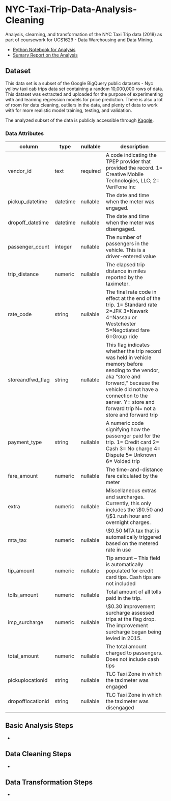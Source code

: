 # NYC-Taxi-Trip-Data-Analysis-Cleaning

Analysis, clearning, and transformation of the NYC Taxi Trip data (2018) as part of coursework for UCS1629 - Data Warehousing and Data Mining.

- [Python Notebook for Analysis](./Analysis-Cleaning-Transformation_Code.ipynb)
- [Sumary Report on the Analysis](./Analysis-Cleaning-Transformation_Report.pdf)

## Dataset

This data set is a subset of the Google BigQuery public datasets - Nyc yellow taxi cab trips data
set containing a random 10,000,000 rows of data. This dataset was extracted and uploaded for the
purpose of experimenting with and learning regression models for price prediction. There is also a
lot of room for data cleaning, outliers in the data, and plenty of data to work with for more realistic
model training, testing, and validation.


The analyzed subset of the data is publicly accessible through [Kaggle](https://www.kaggle.com/datasets/neilclack/nyc-taxi-trip-data-google-public-data).

### Data Attributes
| column            | type     | nullable | description                                                                                                                                                                                                                                          |
| ----------------- | -------- | -------- | ---------------------------------------------------------------------------------------------------------------------------------------------------------------------------------------------------------------------------------------------------- |
| vendor\_id        | text     | required | A code indicating the TPEP provider that provided the record. 1= Creative Mobile Technologies, LLC; 2= VeriFone Inc                                                                                                                                  |
| pickup\_datetime  | datetime | nullable | The date and time when the meter was engaged.                                                                                                                                                                                                        |
| dropoff\_datetime | datetime | nullable | The date and time when the meter was disengaged.                                                                                                                                                                                                     |
| passenger\_count  | integer  | nullable | The number of passengers in the vehicle. This is a driver-entered value                                                                                                                                                                              |
| trip\_distance    | numeric  | nullable | The elapsed trip distance in miles reported by the taximeter.                                                                                                                                                                                        |
| rate\_code        | string   | nullable | The final rate code in effect at the end of the trip. 1= Standard rate 2=JFK 3=Newark 4=Nassau or Westchester 5=Negotiated fare 6=Group ride                                                                                                         |
| storeandfwd\_flag | string   | nullable | This flag indicates whether the trip record was held in vehicle memory before sending to the vendor, aka “store and forward,” because the vehicle did not have a connection to the server. Y= store and forward trip N= not a store and forward trip |
| payment\_type     | string   | nullable | A numeric code signifying how the passenger paid for the trip. 1= Credit card 2= Cash 3= No charge 4= Dispute 5= Unknown 6= Voided trip                                                                                                              |
| fare\_amount      | numeric  | nullable | The time-and-distance fare calculated by the meter                                                                                                                                                                                                   |
| extra             | numeric  | nullable | Miscellaneous extras and surcharges. Currently, this only includes the \\$0.50 and \\$1 rush hour and overnight charges.                                                                                                                             |
| mta\_tax          | numeric  | nullable | \\$0.50 MTA tax that is automatically triggered based on the metered rate in use                                                                                                                                                                     |
| tip\_amount       | numeric  | nullable | Tip amount – This field is automatically populated for credit card tips. Cash tips are not included                                                                                                                                                  |
| tolls\_amount     | numeric  | nullable | Total amount of all tolls paid in the trip.                                                                                                                                                                                                          |
| imp\_surcharge    | numeric  | nullable | \\$0.30 improvement surcharge assessed trips at the flag drop. The improvement surcharge began being levied in 2015.                                                                                                                                 |
| total\_amount     | numeric  | nullable | The total amount charged to passengers. Does not include cash tips                                                                                                                                                                                   |
| pickuplocationid  | string   | nullable | TLC Taxi Zone in which the taximeter was engaged                                                                                                                                                                                                     |
| dropofflocationid | string   | nullable | TLC Taxi Zone in which the taximeter was disengaged                                                                                                                                                                                                  |


## Basic Analysis Steps

-


## Data Cleaning Steps

-


## Data Transformation Steps

- 

